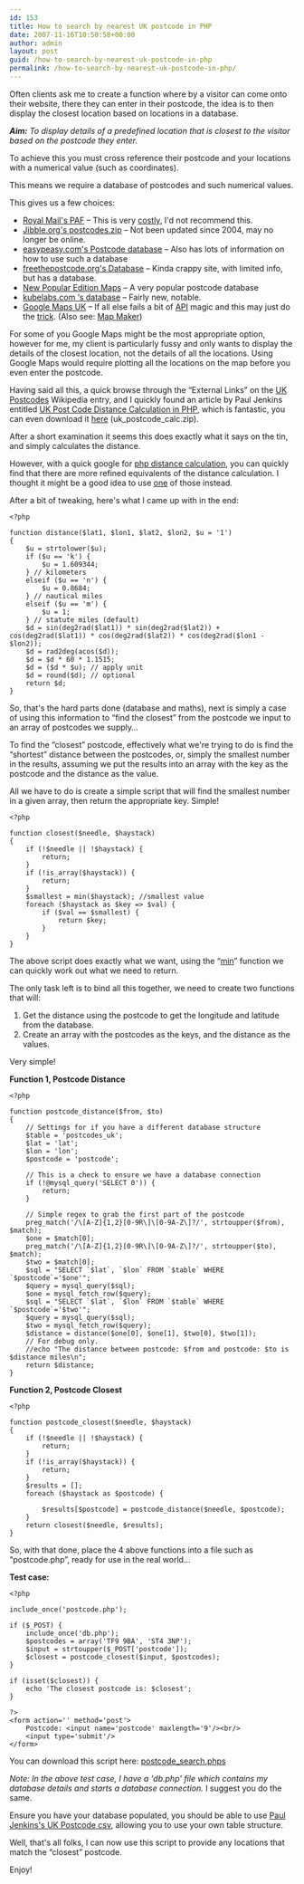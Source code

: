 ```yaml
---
id: 153
title: How to search by nearest UK postcode in PHP
date: 2007-11-16T10:50:58+00:00
author: admin
layout: post
guid: /how-to-search-by-nearest-uk-postcode-in-php
permalink: /how-to-search-by-nearest-uk-postcode-in-php/
---
```

<p class="lead">
  Often clients ask me to create a function where by a visitor can come onto their website, there they can enter in their postcode, the idea is to then display the closest location based on locations in a database.
</p>

_**Aim:** To display details of a predefined location that is closest to the visitor based on the postcode they enter._ 

<!--more-->To achieve this you must cross reference their postcode and your locations with a numerical value (such as coordinates).

This means we require a database of postcodes and such numerical values.

This gives us a few choices:

  * [Royal Mail's PAF](http://www.royalmail.com/portal/rm/jump2?mediaId=400085&catId=400084) &#8211; This is very [costly](http://www.guardian.co.uk/technology/2007/apr/26/freeourdata.guardianweeklytechnologysection), I'd not recommend this.
  * [Jibble.org's postcodes.zip](http://www.jibble.org/ukpostcodes/) &#8211; Not been updated since 2004, may no longer be online.
  * [easypeasy.com's Postcode database](http://www.easypeasy.com/guides/article.php?article=64) &#8211; Also has lots of information on how to use such a database
  * [freethepostcode.org's Database](http://www.freethepostcode.org/) &#8211; Kinda crappy site, with limited info, but has a database.
  * [New Popular Edition Maps](http://www.npemap.org.uk/) &#8211; A very popular postcode database
  * [kubelabs.com &#8216;s database](http://www.kubelabs.com/ukpostcodedata.php) &#8211; Fairly new, notable.
  * [Google Maps UK](http://maps.google.co.uk/) &#8211; If all else fails a bit of [API](http://www.google.com/apis/maps/signup.html) magic and this may just do the [trick](http://www.webdesignerforum.co.uk/index.php?showtopic=2328). (Also see: [Map Maker](http://mapmaker.donkeymagic.co.uk/))

For some of you Google Maps might be the most appropriate option, however for me, my client is particularly fussy and only wants to display the details of the closest location, not the details of all the locations. Using Google Maps would require plotting all the locations on the map before you even enter the postcode.

Having said all this, a quick browse through the &#8220;External Links&#8221; on the [UK Postcodes](http://en.wikipedia.org/wiki/UK_postcodes) Wikipedia entry, and I quickly found an article by Paul Jenkins entitled [UK Post Code Distance Calculation in PHP](http://www.pjenkins.co.uk/blog/index.php/2007/04/04/uk_post_code_distance_calculation/), which is fantastic, you can even download it [here](http://www.pjenkins.co.uk/uk_postcodes/uk_postcode_calc.zip) (uk\_postcode\_calc.zip).

After a short examination it seems this does exactly what it says on the tin, and simply calculates the distance.

However, with a quick google for [php distance calculation](http://www.google.com/search?q=php+distance+calculation), you can quickly find that there are more refined equivalents of the distance calculation. I thought it might be a good idea to use [one](http://www.zipcodeworld.com/samples/distance.php.html) of those instead.

After a bit of tweaking, here's what I came up with in the end:

```
<?php

function distance($lat1, $lon1, $lat2, $lon2, $u = '1')
{
    $u = strtolower($u);
    if ($u == 'k') {
        $u = 1.609344;
    } // kilometers
    elseif ($u == 'n') {
        $u = 0.8684;
    } // nautical miles
    elseif ($u == 'm') {
        $u = 1;
    } // statute miles (default)
    $d = sin(deg2rad($lat1)) * sin(deg2rad($lat2)) + cos(deg2rad($lat1)) * cos(deg2rad($lat2)) * cos(deg2rad($lon1 - $lon2));
    $d = rad2deg(acos($d));
    $d = $d * 60 * 1.1515;
    $d = ($d * $u); // apply unit
    $d = round($d); // optional
    return $d;
}
```

So, that's the hard parts done (database and maths), next is simply a case of using this information to &#8220;find the closest&#8221; from the postcode we input to an array of postcodes we supply&#8230;

To find the &#8220;closest&#8221; postcode, effectively what we're trying to do is find the &#8220;shortest&#8221; distance between the postcodes, or, simply the smallest number in the results, assuming we put the results into an array with the key as the postcode and the distance as the value.

All we have to do is create a simple script that will find the smallest number in a given array, then return the appropriate key. Simple!

```
<?php

function closest($needle, $haystack)
{
    if (!$needle || !$haystack) {
        return;
    }
    if (!is_array($haystack)) {
        return;
    }
    $smallest = min($haystack); //smallest value
    foreach ($haystack as $key => $val) {
        if ($val == $smallest) {
            return $key;
        }
    }
}
```

The above script does exactly what we want, using the &#8220;[min](http://www.php.net/min)&#8221; function we can quickly work out what we need to return.

The only task left is to bind all this together, we need to create two functions that will:

  1. Get the distance using the postcode to get the longitude and latitude from the database.
  2. Create an array with the postcodes as the keys, and the distance as the values.

Very simple!

**Function 1, Postcode Distance**

```
<?php

function postcode_distance($from, $to)
{
    // Settings for if you have a different database structure
    $table = 'postcodes_uk';
    $lat = 'lat';
    $lon = 'lon';
    $postcode = 'postcode';
    
    // This is a check to ensure we have a database connection
    if (!@mysql_query('SELECT 0')) {
        return;
    }

    // Simple regex to grab the first part of the postcode
    preg_match('/\[A-Z]{1,2}[0-9R\]\[0-9A-Z\]?/', strtoupper($from), $match);
    $one = $match[0];
    preg_match('/\[A-Z]{1,2}[0-9R\]\[0-9A-Z\]?/', strtoupper($to), $match);
    $two = $match[0];
    $sql = "SELECT `$lat`, `$lon` FROM `$table` WHERE `$postcode`='$one'";
    $query = mysql_query($sql);
    $one = mysql_fetch_row($query);
    $sql = "SELECT `$lat`, `$lon` FROM `$table` WHERE `$postcode`='$two'";
    $query = mysql_query($sql);
    $two = mysql_fetch_row($query);
    $distance = distance($one[0], $one[1], $two[0], $two[1]);
    // For debug only.
    //echo "The distance between postcode: $from and postcode: $to is $distance miles\n";
    return $distance;
}
```

**Function 2, Postcode Closest**

```
<?php

function postcode_closest($needle, $haystack)
{
    if (!$needle || !$haystack) {
        return;
    }
    if (!is_array($haystack)) {
        return;
    }
    $results = [];
    foreach ($haystack as $postcode) {

        $results[$postcode] = postcode_distance($needle, $postcode);
    }
    return closest($needle, $results);
}
```

So, with that done, place the 4 above functions into a file such as &#8220;postcode.php&#8221;, ready for use in the real world&#8230;

**Test case:**

```
<?php

include_once('postcode.php');

if ($_POST) {
    include_once('db.php');
    $postcodes = array('TF9 9BA', 'ST4 3NP');
    $input = strtoupper($_POST['postcode']);
    $closest = postcode_closest($input, $postcodes);
}

if (isset($closest)) {
    echo 'The closest postcode is: $closest';
}

?>
<form action='' method='post'>
    Postcode: <input name='postcode' maxlength='9'/><br/>
    <input type='submit'/>
</form>
```

You can download this script here: [postcode_search.phps](?dl=postcode_search.phps)

_Note: In the above test case, I have a 'db.php' file which contains my database details and starts a database connection._ I suggest you do the same.

Ensure you have your database populated, you should be able to use [Paul Jenkins's UK Postcode csv](http://www.pjenkins.co.uk/uk_postcodes/UK_PostCodes.csv), allowing you to use your own table structure.

Well, that's all folks, I can now use this script to provide any locations that match the &#8220;closest&#8221; postcode.

Enjoy!
